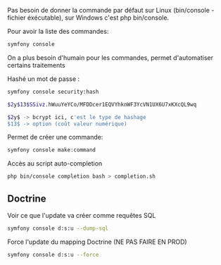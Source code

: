 Pas besoin de donner la commande par défaut sur Linux (bin/console - fichier éxécutable), sur Windows c'est php bin/console.

Pour avoir la liste des commandes: 

```bash
symfony console
```

On a plus besoin d'humain pour les commandes, permet d'automatiser certains traitements

Hashé un mot de passe :
```bash
symfony console security:hash
```
```bash
$2y$13$SSivz.hWuuYeYCo/MFDDcer1EQVYhknWF3YcVN1UX6U7xKXcQL9wq

$2y$ -> bcrypt ici, c'est le type de hashage
$13$ -> option (coût valeur numérique)
```
Permet de créer une commande: 
```bash
symfony console make:command 
```

Accès au script auto-completion
```bash
php bin/console completion bash > completion.sh
```

## Doctrine
Voir ce que l'update va créer comme requêtes SQL
```bash
symfony console d:s:u --dump-sql
```

Force l'update du mapping Doctrine (NE PAS FAIRE EN PROD)
```bash
symfony console d:s:u --force
```
